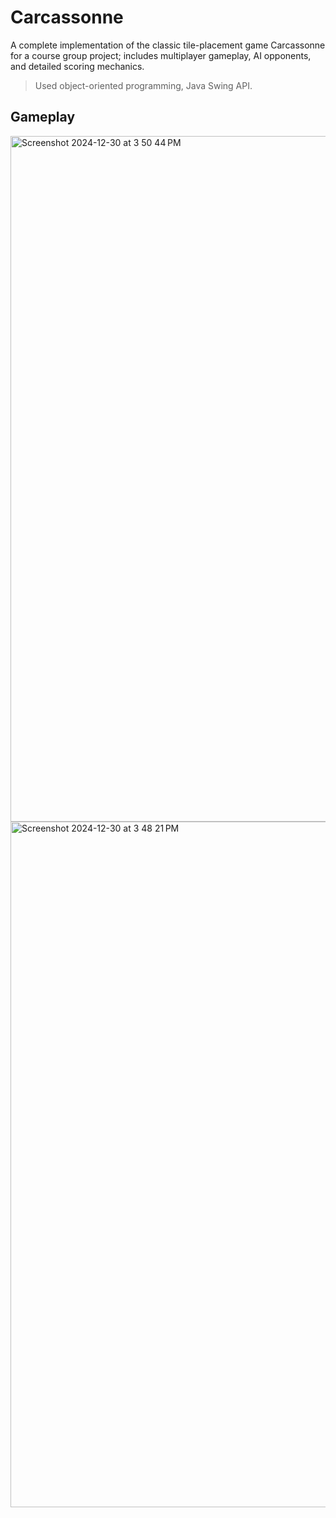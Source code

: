 # Carcassonne
A complete implementation of the classic tile-placement game Carcassonne for a course group project; includes multiplayer gameplay, AI opponents, and detailed scoring mechanics.
> Used object-oriented programming, Java Swing API.

## Gameplay
<img width="1097" alt="Screenshot 2024-12-30 at 3 50 44 PM" src="https://github.com/user-attachments/assets/c931bf6a-faed-4900-8314-9a80cfb1498d" />
<img width="1097" alt="Screenshot 2024-12-30 at 3 48 21 PM" src="https://github.com/user-attachments/assets/1e292269-2719-47f5-b4c3-2c33fa091235" />

